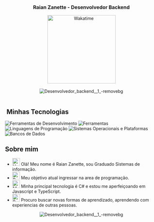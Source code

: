 <!--
<!--<div align="center">
  <img height="450em" src="https://github.com/user-attachments/assets/ef9964e3-27d6-431c-8fbf-33c69c18affc"/>
</div> -->

<h3 align="center">
  Raian Zanette - Desenvolvedor Backend 
</h3>

<div align='center'>
<div align="center">  
 <a href="https://wakatime.com/@d6b4cd9f-91b6-45cc-8dab-6b190006920b">
  <!--<img src="https://komarev.com/ghpvc/?username=AngeloSouza1&label=Profile%20views&color=BB5C23&style=flat-square" alt="Profile views" width="145"> --><img       src="https://wakatime.com/badge/user/d6b4cd9f-91b6-45cc-8dab-6b190006920b.svg?style=flat-square&color=BB5C23" alt="Wakatime" style="width: 225px;">
  </a>
</div>
</div>

<br>
<div align="center">
<div align="center">
 
<!--<a href="https://git.io/streak-stats">
  <img src="https://streak-stats.demolab.com?user=AngeloSouza1&theme=transparent&hide_border=true&border_radius=5.2&locale=pt_BR&date_format=j%20M%5B%20Y%5D&mode=weekly&ring=FFD700&fire=FFD700&currStreakLabel=FFD700" alt="GitHub Streak" />
</a> -->


 </div>
 </div>

<div align="center">
<img src="https://github.com/user-attachments/assets/56c1bb12-273e-4bcd-b2ac-75bb8914083d" alt="Desenvolvedor_backend__1_-removebg" >  
 </div>

<div><br />

  
## &nbsp;Minhas Tecnologias

<!-- Ferramentas de Desenvolvimento -->
<img src="https://skillicons.dev/icons?i=vscode,visualstudio&theme=light" alt="Ferramentas de Desenvolvimento" />
<img src="https://skillicons.dev/icons?i=git,github,postman&theme=light" alt="Ferramentas" />

<!-- Linguagens de Programação -->
<img src="https://skillicons.dev/icons?i=html,css,js,cs&theme=light" alt="Linguagens de Programação" />

<!-- Frameworks e Bibliotecas 
<img src="https://skillicons.dev/icons?i=bootstrap,tailwind,rails,godot,ai&theme=light" alt="Frameworks e Bibliotecas" />-->

<!-- Ferramentas de Integração e Deploy 
<img src="https://skillicons.dev/icons?i=docker,powershell,yarn,heroku&theme=light" alt="Ferramentas de Integração e Deploy" />-->

<!-- Sistemas Operacionais e Plataformas -->
<img src="https://skillicons.dev/icons?i=linux,mint,windows&theme=light" alt="Sistemas Operacionais e Plataformas" />

<!-- Bancos de Dados -->
<img src="https://skillicons.dev/icons?i=mysql,sqlite,postgres,firebird&theme=light" alt="Bancos de Dados" />


## Sobre mim

- <img src="https://raw.githubusercontent.com/Tarikul-Islam-Anik/Animated-Fluent-Emojis/master/Emojis/Hand%20gestures/Hand%20with%20Fingers%20Splayed%20Light%20Skin%20Tone.png" alt="Hand with Fingers Splayed Light Skin Tone" width="25" height="25" /> Olá! Meu nome é Raian Zanette, sou Graduado Sistemas de informação. <br />
- <img src="https://raw.githubusercontent.com/Tarikul-Islam-Anik/Animated-Fluent-Emojis/master/Emojis/Hand%20gestures/Brain.png" alt="Brain" width="25" height="25" /> Meu objetivo atual ingressar na area de programação.<br />
- <img src="https://raw.githubusercontent.com/Tarikul-Islam-Anik/Animated-Fluent-Emojis/master/Emojis/People%20with%20professions/Man%20Technologist%20Light%20Skin%20Tone.png" alt="Man Technologist Light Skin Tone" width="25" height="25" /> Minha principal tecnologia é C# e estou me aperfeiçoando em Javascript e TypeScript.<br />
- <img src="https://raw.githubusercontent.com/Tarikul-Islam-Anik/Animated-Fluent-Emojis/master/Emojis/People%20with%20professions/Boy%20Light%20Skin%20Tone.png" alt="Boy Light Skin Tone" width="25" height="25" /> Procuro buscar novas formas de aprendizado, aprendendo com experiencias de outras pessoas.<br />
<!--- <img src="https://raw.githubusercontent.com/Tarikul-Islam-Anik/Animated-Fluent-Emojis/master/Emojis/People%20with%20professions/Teacher%20Light%20Skin%20Tone.png" alt="Left Speech Bubble" width="25" height="25" /> Sou Estudante e Desenvolvedor Autônomo. -->


<div align="center">
<img src="https://github.com/user-attachments/assets/56c1bb12-273e-4bcd-b2ac-75bb8914083d" alt="Desenvolvedor_backend__1_-removebg" >  
 </div>


<!--
<h3>Contato</h3>
<div align="left">
<p>
<a href="mailto:angeloafdesouza@gmail.com"><img src="https://img.shields.io/badge/-email-E68000?style=for-the-badge&amp;logo=microsoft-outlook&amp;logoColor=FFFFFF&amp;color=E68000" alt="E-mail"></a>
<a href="https://www.linkedin.com/in/angeloafsouza"><img src="https://img.shields.io/badge/-LinkedIn-E68000?style=for-the-badge&amp;logo=linkedin&amp;logoColor=FFFFFF&amp;color=E68000" alt="LinkedIn"></a>
-->
</div>
